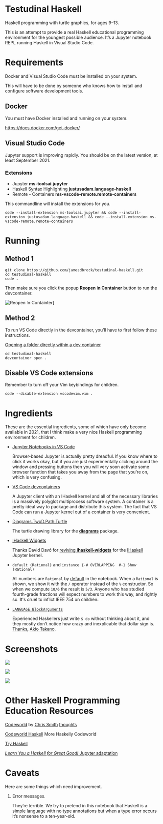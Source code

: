 # Testudinal Haskell

Haskell programming with turtle graphics, for ages 9–13.

This is an attempt to provide a real Haskell educational programming
environment for the youngest possible audience.
It’s a Jupyter notebook REPL running Haskell in Visual Studio Code.

# Requirements

Docker and Visual Studio Code must be installed on your system.

This will have to be done by someone who knows how
to install and configure software development tools.

## Docker

You must have Docker installed and running on your system.

https://docs.docker.com/get-docker/

## Visual Studio Code

Jupyter support is improving rapidly. You should be on the latest version,
at least September 2021.

### Extensions

* Jupyter __ms-toolsai.jupyter__
* Haskell Syntax Highlighting __justusadam.language-haskell__
* Remote - Containers __ms-vscode-remote.remote-containers__

This commandline will install the extensions for you.

```
code --install-extension ms-toolsai.jupyter && code --install-extension justusadam.language-haskell && code --install-extension ms-vscode-remote.remote-containers
```

# Running

## Method 1

```
git clone https://github.com/jamesdbrock/testudinal-haskell.git
cd testudinal-haskell
code .
```

Then make sure you click the popup __Reopen in Container__ button to run the devcontainer.

![Reopen In Containter](img/ReopenInContainer.png)]

## Method 2

To run VS Code directly in the devcontainer, you’ll have to first follow
these instructions.

[Opening a folder directly within a dev container](https://code.visualstudio.com/docs/remote/devcontainer-cli#_opening-a-folder-directly-within-a-dev-container)

```
cd testudinal-haskell
devcontainer open .
```

## Disable VS Code extensions

Remember to turn off your Vim keybindings for children.

```
code --disable-extension vscodevim.vim .
```


# Ingredients

These are the essential ingredients, some of which
have only become available in 2021, that I think make a very nice Haskell programming
environment for children.

* [Jupyter Notebooks in VS Code](https://code.visualstudio.com/docs/datascience/jupyter-notebooks)

  Browser-based Jupyter is actually pretty dreadful. If you know where to click it works okay,
  but if you are just experimentally clicking around the window and pressing buttons
  then you will very soon activate some browser function that takes you away from the page
  that you're on, which is very confusing.

* [VS Code devcontainers](https://github.com/microsoft/vscode-dev-containers)

  A Jupyter client with an IHaskell kernel and all of the necessary libraries
  is a massively polyglot multiprocess software system. A container is a pretty
  ideal way to package and distribute this system. The fact that VS Code can
  run a Jupyter kernel out of a container is very convenient.

* [Diagrams.TwoD.Path.Turtle](https://hackage.haskell.org/package/diagrams-contrib/docs/Diagrams-TwoD-Path-Turtle.html)

  The turtle drawing library for the
  [__diagrams__](https://archives.haskell.org/projects.haskell.org/diagrams/)
  package.

* [IHaskell Widgets](https://github.com/gibiansky/IHaskell/tree/master/ihaskell-display/ihaskell-widgets)

  Thanks David Davó for [reviving __ihaskell-widgets__](https://gsoc21.ddavo.me/)
  for the
  [IHaskell](https://github.com/gibiansky/IHaskell)
  Jupyter kernel.

* `default (Rational)` and `instance {-# OVERLAPPING  #-} Show (Rational)`

  All numbers are `Rational` by
  [default](https://www.haskell.org/tutorial/numbers.html#sect10.4)
  in the notebook.
  When a `Rational` is shown, we show it with the `/` operator instead of the
  `%` constructor. So when we compute `10/6` the result is `5/3`.
  Anyone who has studied fourth-grade fractions will expect numbers to work this way,
  and rightly so. It's cruel to inflict IEEE 754 on children.

* [`LANGUAGE BlockArguments`](https://downloads.haskell.org/~ghc/latest/docs/html/users_guide/exts/block_arguments.html)

  Experienced Haskellers just write `$ do` without thinking about it, and
  they mostly don't notice how crazy and inexplicable that dollar sign is.
  [Thanks](https://gitlab.haskell.org/ghc/ghc/-/issues/10843),
  [Akio Takano](https://ghc-proposals.readthedocs.io/en/latest/proposals/0090-block-arguments.html).

# Screenshots

![](img/NameChangeOChart.png)

![](img/TurtleDrawingWithIOActions.png)

![](img/fern2.png)

# Other Haskell Programming Education Resources

[Codeworld](https://code.world/) by [Chris Smith](https://github.com/cdsmith) [thoughts](https://www.reddit.com/r/haskell/comments/ajmh9u/do_you_think_that_teaching_haskell_as_a_first/)

[Codeworld Haskell](https://code.world/haskell) More Haskelly Codeworld

[Try Haskell](https://tryhaskell.org/)

[*Learn You a Haskell for Great Good!* Jupyter adaptation](https://github.com/jamesdbrock/learn-you-a-haskell-notebook)

# Caveats

Here are some things which need improvement.

1. Error messages.

   They’re terrible. We try to pretend in this notebook that Haskell is a simple language with
   no type annotations but when a type error occurs it’s nonsense
   to a ten-year-old.

